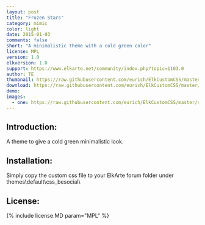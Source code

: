 ```yaml
---
layout: post
title: "Frozen Stars"
category: mimic
color: light
date: 2015-01-03
comments: false
short: "A minimalistic theme with a cold green color"
license: MPL
version: 1.0
elkversion: 1.0
support: https://www.elkarte.net/community/index.php?topic=1103.0
author: TE
thumbnail: https://raw.githubusercontent.com/eurich/ElkCustomCSS/master/sample_pics/frozen_stars_thumb.png
download: https://raw.githubusercontent.com/eurich/ElkCustomCSS/master/FrozenStars/custom_besocial.css
demo:
images:
  - one: https://raw.githubusercontent.com/eurich/ElkCustomCSS/master/sample_pics/frozen_stars.png
---
```


## Introduction:
A theme to give a cold green minimalistic look.

## Installation:
Simply copy the custom css file to your ElkArte forum folder under themes\default\css\_besocial\

## License:
{% include license.MD param="MPL" %}
